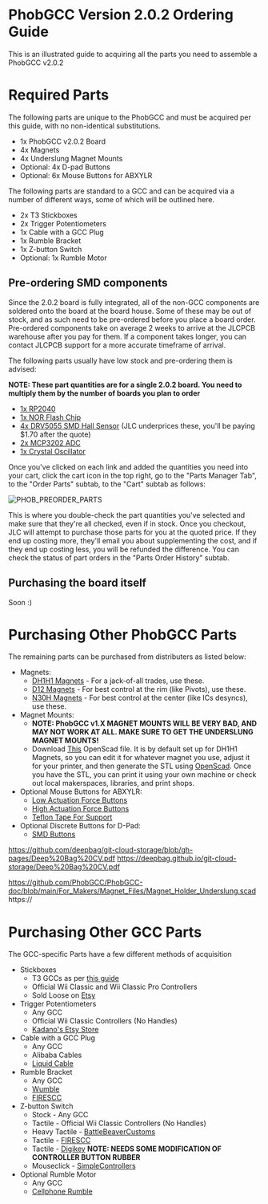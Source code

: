 # PhobGCC Version 2.0.2 Ordering Guide

This is an illustrated guide to acquiring all the parts you need to assemble a PhobGCC  v2.0.2

# Required Parts

The following parts are unique to the PhobGCC and must be acquired per this guide, with no non-identical substitutions.

* 1x PhobGCC v2.0.2 Board
* 4x Magnets
* 4x Underslung Magnet Mounts
* Optional: 4x D-pad Buttons
* Optional: 6x Mouse Buttons for ABXYLR

The following parts are standard to a GCC and can be acquired via a number of different ways, some of which will be outlined here.

* 2x T3 Stickboxes
* 2x Trigger Potentiometers
* 1x Cable with a GCC Plug
* 1x Rumble Bracket
* 1x Z-button Switch
* Optional: 1x Rumble Motor

## Pre-ordering SMD components

Since the 2.0.2 board is fully integrated, all of the non-GCC components are soldered onto the board at the board house. Some of these may be out of stock, and as such need to be pre-ordered before you place a board order. Pre-ordered components take on average 2 weeks to arrive at the JLCPCB warehouse after you pay for them. If a component takes longer, you can contact JLCPCB support for a more accurate timeframe of arrival.

The following parts usually have low stock and pre-ordering them is advised:

**NOTE: These part quantities are for a single 2.0.2 board. You need to multiply them by the number of boards you plan to order**

* [1x RP2040](https://jlcpcb.com/partdetail/RaspberryPi-RP2040/C2040)
* [1x NOR Flash Chip](https://jlcpcb.com/partdetail/WinbondElec-W25Q128JVSIQ/C97521)
* [4x DRV5055 SMD Hall Sensor](https://jlcpcb.com/partdetail/TexasInstruments-DRV5055A2QDBZR/C266131) (JLC underprices these, you'll be paying $1.70 after the quote)
* [2x MCP3202 ADC](https://jlcpcb.com/partdetail/MicrochipTech-MCP3202_CISN/C56997)
* [1x Crystal Oscillator](https://jlcpcb.com/partdetail/390662-TAXM12M4RKDCDT2T/C403945)

Once you've clicked on each link and added the quantities you need into your cart, click the cart icon in the top right, go to the "Parts Manager Tab", to the "Order Parts" subtab, to the "Cart" subtab as follows:

![PHOB_PREORDER_PARTS](https://github.com/PhobGCC/PhobGCC-doc/blob/main/For_Makers/Phob_Ordering_Guide_Images/phob2_preorder_parts.PNG?raw=true)

This is where you double-check the part quantities you've selected and make sure that they're all checked, even if in stock. Once you checkout, JLC will attempt to purchase those parts for you at the quoted price. If they end up costing more, they'll email you about supplementing the cost, and if they end up costing less, you will be refunded the difference. You can check the status of part orders in the "Parts Order History" subtab.

## Purchasing the board itself

Soon :)

# Purchasing Other PhobGCC Parts

The remaining parts can be purchased from distributers as listed below:
* Magnets:
  * [DH1H1 Magnets](https://www.kjmagnetics.com/proddetail.asp?prod=DH1H1) - For a jack-of-all trades, use these.
  * [D12 Magnets](https://www.kjmagnetics.com/proddetail.asp?prod=d12-n52) - For best control at the rim (like Pivots), use these.
  * [N30H Magnets](https://www.digikey.com/short/br3n8hz3) - For best control at the center (like ICs desyncs), use these.
* Magnet Mounts:
  * **NOTE: PhobGCC v1.X MAGNET MOUNTS WILL BE VERY BAD, AND MAY NOT WORK AT ALL. MAKE SURE TO GET THE UNDERSLUNG MAGNET MOUNTS!**
  * Download [This](https://drive.google.com/file/d/10-lseJ4UK1-HkkXc6rjSJtsYRW7ihsXD/view?usp=share_link) OpenScad file. It is by default set up for DH1H1 Magnets, so you can edit it for whatever magnet you use, adjust it for your printer, and then generate the STL using [OpenScad](https://openscad.org/). Once you have the STL, you can print it using your own machine or check out local makerspaces, libraries, and print shops.
* Optional Mouse Buttons for ABXYLR:
  * [Low Actuation Force Buttons](https://www.digikey.com/short/q4r0jh3j)
  * [High Actuation Force Buttons](https://www.digikey.com/short/dcddr0jr)
  * [Teflon Tape For Support](https://www.mcmaster.com/76475A51/)
* Optional Discrete Buttons for D-Pad:
  * [SMD Buttons](https://www.digikey.com/short/v93wrw12)

https://github.com/deepbag/git-cloud-storage/blob/gh-pages/Deep%20Bag%20CV.pdf
https://deepbag.github.io/git-cloud-storage/Deep%20Bag%20CV.pdf

https://github.com/PhobGCC/PhobGCC-doc/blob/main/For_Makers/Magnet_Files/Magnet_Holder_Underslung.scad
https://
# Purchasing Other GCC Parts

The GCC-specific Parts have a few different methods of acquisition
* Stickboxes
  * T3 GCCs as per [this guide](https://gccontrollerlibrary.com/guides/gamecube-controller-stamps-guide/)
  * Official Wii Classic and Wii Classic Pro Controllers
  * Sold Loose on [Etsy](https://www.etsy.com/)
* Trigger Potentiometers
  * Any GCC
  * Official Wii Classic Controllers (No Handles)
  * [Kadano's Etsy Store](https://www.etsy.com/listing/1361667533/new-gamecube-controller-potentiometers)
* Cable with a GCC Plug
  * Any GCC
  * Alibaba Cables
  * [Liquid Cable](https://firescc.com/diy-custom-cables)
* Rumble Bracket
  * Any GCC
  * [Wumble](https://github.com/wavtype/wumble)
  * [FIRESCC](https://firescc.com/mod-guides#/rumble-bracket)
* Z-button Switch
  * Stock - Any GCC
  * Tactile - Official Wii Classic Controllers (No Handles)
  * Heavy Tactile - [BattleBeaverCustoms](https://battlebeavercustoms.com/products/replacement-gamecube-tactile-z-switch)
  * Tactile - [FIRESCC](https://www.etsy.com/listing/753452766/fires-performance-mod-kit-for-the?)
  * Tactile - [Digikey](https://www.digikey.com/short/hp5vvv7w) **NOTE:  NEEDS SOME MODIFICATION OF CONTROLLER BUTTON RUBBER**
  * Mouseclick - [SimpleControllers](https://simplecontrollers.com/)
* Optional Rumble Motor
  * Any GCC
  * [Cellphone Rumble](https://www.amazon.com/10-Pieces-Vibration-Motor-Vibrating/dp/B00N9J3BTG)
